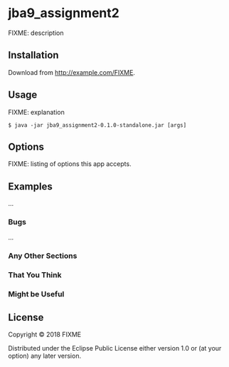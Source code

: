 # jba9_assignment2

FIXME: description

## Installation

Download from http://example.com/FIXME.

## Usage

FIXME: explanation

    $ java -jar jba9_assignment2-0.1.0-standalone.jar [args]

## Options

FIXME: listing of options this app accepts.

## Examples

...

### Bugs

...

### Any Other Sections
### That You Think
### Might be Useful

## License

Copyright © 2018 FIXME

Distributed under the Eclipse Public License either version 1.0 or (at
your option) any later version.
